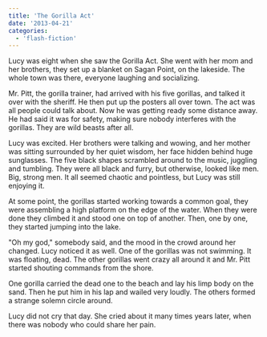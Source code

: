 ```yaml
---
title: 'The Gorilla Act'
date: '2013-04-21'
categories:
  - 'flash-fiction'
---
```


Lucy was eight when she saw the Gorilla Act. She went with her mom and her
brothers, they set up a blanket on Sagan Point, on the lakeside. The whole town
was there, everyone laughing and socializing.

<!-- truncate -->


Mr. Pitt, the gorilla trainer, had arrived with his five gorillas, and talked it
over with the sheriff. He then put up the posters all over town. The act was all
people could talk about. Now he was getting ready some distance away. He had
said it was for safety, making sure nobody interferes with the gorillas. They
are wild beasts after all.

Lucy was excited. Her brothers were talking and wowing, and her mother was
sitting surrounded by her quiet wisdom, her face hidden behind huge
sunglasses. The five black shapes scrambled around to the music, juggling and
tumbling. They were all black and furry, but otherwise, looked like men. Big,
strong men. It all seemed chaotic and pointless, but Lucy was still enjoying it.

At some point, the gorillas started working towards a common goal, they were
assembling a high platform on the edge of the water. When they were done they
climbed it and stood one on top of another. Then, one by one, they started
jumping into the lake.

"Oh my god," somebody said, and the mood in the crowd around her changed. Lucy
noticed it as well. One of the gorillas was not swimming. It was floating, dead.
The other gorillas went crazy all around it and Mr. Pitt started shouting
commands from the shore.

One gorilla carried the dead one to the beach and lay his limp body on the sand.
Then he put him in his lap and wailed very loudly. The others formed a strange
solemn circle around.

Lucy did not cry that day. She cried about it many times years later, when there
was nobody who could share her pain.
